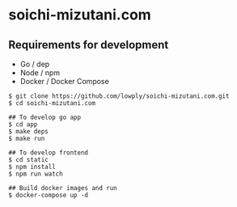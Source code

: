 # soichi-mizutani.com

## Requirements for development

- Go / dep
- Node / npm
- Docker / Docker Compose

```
$ git clone https://github.com/lowply/soichi-mizutani.com.git
$ cd soichi-mizutani.com

## To develop go app
$ cd app
$ make deps
$ make run

## To develop frontend
$ cd static
$ npm install
$ npm run watch

## Build docker images and run
$ docker-compose up -d
```
